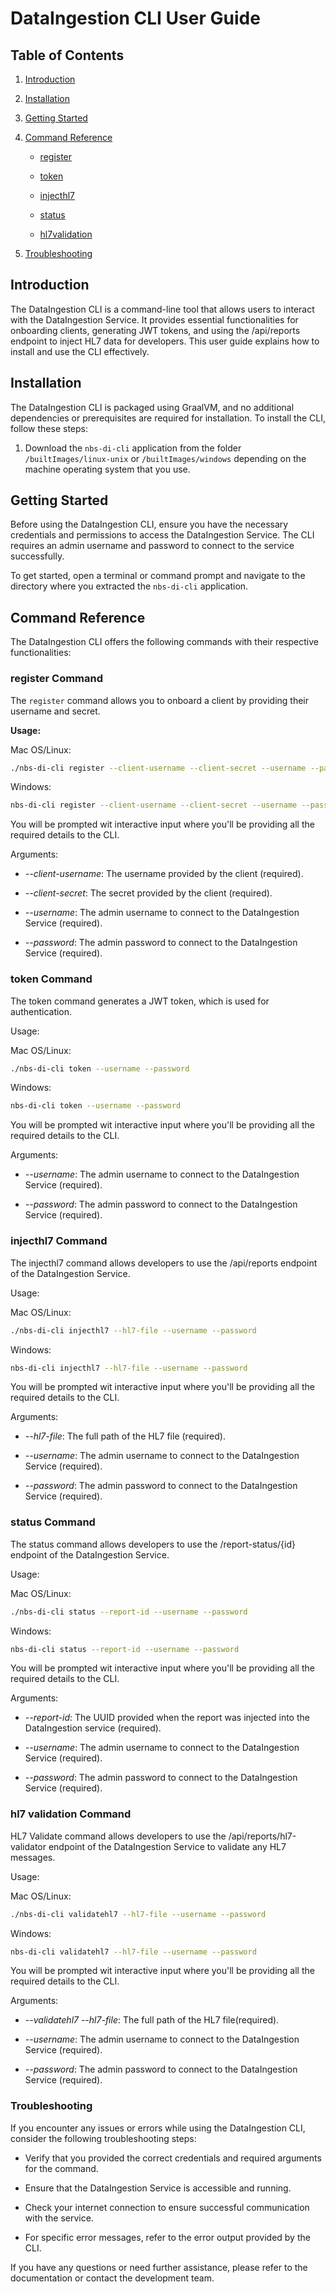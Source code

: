 # DataIngestion CLI User Guide

## Table of Contents

1. [Introduction](#introduction)

2. [Installation](#installation)

3. [Getting Started](#getting-started)

4. [Command Reference](#command-reference)

    - [register](#register-command)

    - [token](#token-command)

    - [injecthl7](#injecthl7-command)
   
    - [status](#status-command)
    - [hl7validation](#hl7-validation)

5. [Troubleshooting](#troubleshooting)

## Introduction <a name="introduction"></a>

The DataIngestion CLI is a command-line tool that allows users to interact with the DataIngestion Service. It provides essential functionalities for onboarding clients, generating JWT tokens, and using the /api/reports endpoint to inject HL7 data for developers. This user guide explains how to install and use the CLI effectively.

## Installation <a name="installation"></a>

The DataIngestion CLI is packaged using GraalVM, and no additional dependencies or prerequisites are required for installation. To install the CLI, follow these steps:

1. Download the `nbs-di-cli` application from the folder `/builtImages/linux-unix` or `/builtImages/windows` depending on the machine operating system that you use.

## Getting Started <a name="getting-started"></a>

Before using the DataIngestion CLI, ensure you have the necessary credentials and permissions to access the DataIngestion Service. The CLI requires an admin username and password to connect to the service successfully.

To get started, open a terminal or command prompt and navigate to the directory where you extracted the `nbs-di-cli` application.

## Command Reference <a name="command-reference"></a>

The DataIngestion CLI offers the following commands with their respective functionalities:

### register Command <a name="register-command"></a>

The `register` command allows you to onboard a client by providing their username and secret.

**Usage:**

Mac OS/Linux:

```bash
./nbs-di-cli register --client-username --client-secret --username --password
```

Windows:
```bash
nbs-di-cli register --client-username --client-secret --username --password
```

You will be prompted wit interactive input where you'll be providing all the required details to the CLI.

Arguments:

* *--client-username*: The username provided by the client (required).

* *--client-secret*: The secret provided by the client (required).

* *--username*: The admin username to connect to the DataIngestion Service (required).

* *--password*: The admin password to connect to the DataIngestion Service (required).


### token Command <a name="token-command"></a>

The token command generates a JWT token, which is used for authentication.

Usage:

Mac OS/Linux:

```bash
./nbs-di-cli token --username --password
```

Windows:

```bash
nbs-di-cli token --username --password
```

You will be prompted wit interactive input where you'll be providing all the required details to the CLI.

Arguments:

* *--username*: The admin username to connect to the DataIngestion Service (required).

* *--password*: The admin password to connect to the DataIngestion Service (required).

### injecthl7 Command <a name="injecthl7-command"></a>

The injecthl7 command allows developers to use the /api/reports endpoint of the DataIngestion Service.

Usage:

Mac OS/Linux:

```bash
./nbs-di-cli injecthl7 --hl7-file --username --password
```

Windows:

```bash
nbs-di-cli injecthl7 --hl7-file --username --password
```

You will be prompted wit interactive input where you'll be providing all the required details to the CLI.

Arguments:

* *--hl7-file*: The full path of the HL7 file (required).

* *--username*: The admin username to connect to the DataIngestion Service (required).

* *--password*: The admin password to connect to the DataIngestion Service (required).


### status Command <a name="status-command"></a>

The status command allows developers to use the /report-status/{id} endpoint of the DataIngestion Service.

Usage:

Mac OS/Linux:

```bash
./nbs-di-cli status --report-id --username --password
```

Windows:

```bash
nbs-di-cli status --report-id --username --password
```

You will be prompted wit interactive input where you'll be providing all the required details to the CLI.

Arguments:

* *--report-id*: The UUID provided when the report was injected into the DataIngestion service (required).

* *--username*: The admin username to connect to the DataIngestion Service (required).

* *--password*: The admin password to connect to the DataIngestion Service (required).

### hl7 validation Command <a name="hl7-validation"></a>

HL7 Validate command allows developers to use the /api/reports/hl7-validator endpoint of the DataIngestion Service to validate any HL7 messages.

Usage:

Mac OS/Linux:

```bash
./nbs-di-cli validatehl7 --hl7-file --username --password
```

Windows:

```bash
nbs-di-cli validatehl7 --hl7-file --username --password
```

You will be prompted wit interactive input where you'll be providing all the required details to the CLI.

Arguments:

* *--validatehl7 --hl7-file*:  The full path of the HL7 file(required).

* *--username*: The admin username to connect to the DataIngestion Service (required).

* *--password*: The admin password to connect to the DataIngestion Service (required).

### Troubleshooting <a name="troubleshooting"></a>

If you encounter any issues or errors while using the DataIngestion CLI, consider the following troubleshooting steps:

* Verify that you provided the correct credentials and required arguments for the command.

* Ensure that the DataIngestion Service is accessible and running.

* Check your internet connection to ensure successful communication with the service.

* For specific error messages, refer to the error output provided by the CLI.

If you have any questions or need further assistance, please refer to the documentation or contact the development team.